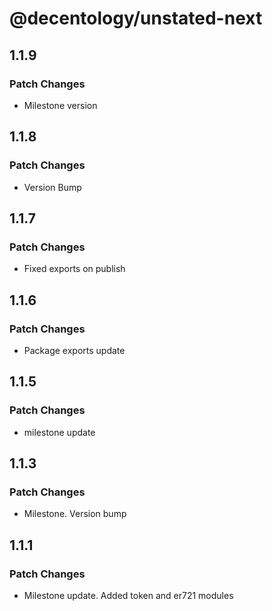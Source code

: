# @decentology/unstated-next

## 1.1.9

### Patch Changes

-   Milestone version

## 1.1.8

### Patch Changes

-   Version Bump

## 1.1.7

### Patch Changes

-   Fixed exports on publish

## 1.1.6

### Patch Changes

-   Package exports update

## 1.1.5

### Patch Changes

-   milestone update

## 1.1.3

### Patch Changes

-   Milestone. Version bump

## 1.1.1

### Patch Changes

-   Milestone update. Added token and er721 modules
